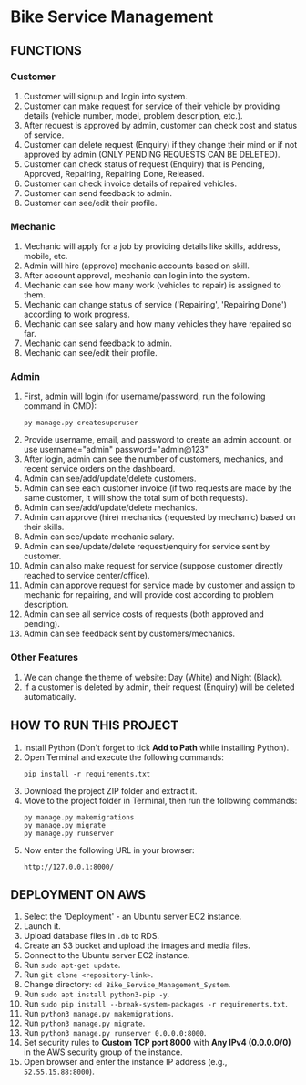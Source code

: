 # Bike Service Management

## FUNCTIONS

### Customer
1. Customer will signup and login into system.
2. Customer can make request for service of their vehicle by providing details (vehicle number, model, problem description, etc.).
3. After request is approved by admin, customer can check cost and status of service.
4. Customer can delete request (Enquiry) if they change their mind or if not approved by admin (ONLY PENDING REQUESTS CAN BE DELETED).
5. Customer can check status of request (Enquiry) that is Pending, Approved, Repairing, Repairing Done, Released.
6. Customer can check invoice details of repaired vehicles.
7. Customer can send feedback to admin.
8. Customer can see/edit their profile.

### Mechanic
1. Mechanic will apply for a job by providing details like skills, address, mobile, etc.
2. Admin will hire (approve) mechanic accounts based on skill.
3. After account approval, mechanic can login into the system.
4. Mechanic can see how many work (vehicles to repair) is assigned to them.
5. Mechanic can change status of service ('Repairing', 'Repairing Done') according to work progress.
6. Mechanic can see salary and how many vehicles they have repaired so far.
7. Mechanic can send feedback to admin.
8. Mechanic can see/edit their profile.

### Admin
1. First, admin will login (for username/password, run the following command in CMD):
   ```
   py manage.py createsuperuser
   ```
2. Provide username, email, and password to create an admin account.
or use
username="admin"
password="admin@123"
3. After login, admin can see the number of customers, mechanics, and recent service orders on the dashboard.
4. Admin can see/add/update/delete customers.
5. Admin can see each customer invoice (if two requests are made by the same customer, it will show the total sum of both requests).
6. Admin can see/add/update/delete mechanics.
7. Admin can approve (hire) mechanics (requested by mechanic) based on their skills.
8. Admin can see/update mechanic salary.
9. Admin can see/update/delete request/enquiry for service sent by customer.
10. Admin can also make request for service (suppose customer directly reached to service center/office).
11. Admin can approve request for service made by customer and assign to mechanic for repairing, and will provide cost according to problem description.
12. Admin can see all service costs of requests (both approved and pending).
13. Admin can see feedback sent by customers/mechanics.

### Other Features
1. We can change the theme of website: Day (White) and Night (Black).
2. If a customer is deleted by admin, their request (Enquiry) will be deleted automatically.

## HOW TO RUN THIS PROJECT
1. Install Python (Don't forget to tick **Add to Path** while installing Python).
2. Open Terminal and execute the following commands:
   ```
   pip install -r requirements.txt
   ```
3. Download the project ZIP folder and extract it.
4. Move to the project folder in Terminal, then run the following commands:
   ```
   py manage.py makemigrations
   py manage.py migrate
   py manage.py runserver
   ```
5. Now enter the following URL in your browser:
   ```
   http://127.0.0.1:8000/
   ```

## DEPLOYMENT ON AWS
1. Select the 'Deployment' - an Ubuntu server EC2 instance.
2. Launch it.
3. Upload database files in `.db` to RDS.
4. Create an S3 bucket and upload the images and media files.
5. Connect to the Ubuntu server EC2 instance.
6. Run `sudo apt-get update`.
7. Run `git clone <repository-link>`.
8. Change directory: `cd Bike_Service_Management_System`.
9. Run `sudo apt install python3-pip -y`.
10. Run `sudo pip install --break-system-packages -r requirements.txt`.
11. Run `python3 manage.py makemigrations`.
12. Run `python3 manage.py migrate`.
13. Run `python3 manage.py runserver 0.0.0.0:8000`.
14. Set security rules to **Custom TCP port 8000** with **Any IPv4 (0.0.0.0/0)** in the AWS security group of the instance.
15. Open browser and enter the instance IP address (e.g., `52.55.15.88:8000`).
